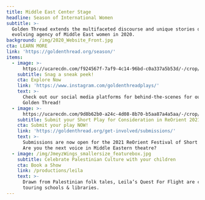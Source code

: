 ```yaml
---
title: Middle East Center Stage
headline: Season of International Women
subtitle: >-
  Golden Thread extends the multifaceted discourse and unique stories of the
  evolving agency of Middle East women in 2020.
background: /img/2020_Website_Front.jpg
cta: LEARN MORE
link: 'https://goldenthread.org/season/'
items:
  - image: >-
      https://ucarecdn.com/f924567f-7af9-4c14-96bd-c0a337a5b53d/-/crop/4032x1856/0,520/-/preview/
    subtitle: Snag a sneak peek!
    cta: Explore Now
    link: 'https://www.instagram.com/goldenthreadplays/'
    text: >-
      Check out our social media platforms for behind-the-scenes for our life at
      Golden Thread!
  - image: >-
      https://ucarecdn.com/9d8b62b0-a24c-4d08-8b70-b5aa87a4a5aa/-/crop/3995x2455/0,281/-/preview/
    subtitle: Submit your Short Play for Consideration in ReOrient 2021
    cta: Submit your play NOW!
    link: 'https://goldenthread.org/get-involved/submissions/'
    text: >-
      Submissions are now open for the 2021 ReOrient Festival of Short Plays.
      Are you the next voice in Middle Eastern theatre?
  - image: /img/JmeyzWings_smallersize_featurebox.jpg
    subtitle: Celebrate Palestinian Culture with your children
    cta: Book a Show
    link: /productions/leila
    text: >-
      Drawn from Palestinian folk tales, Leila’s Quest For Flight are currently
      touring schools & libraries.
---
```


